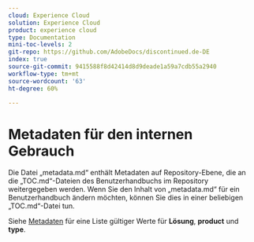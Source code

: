 ```yaml
---
cloud: Experience Cloud
solution: Experience Cloud
product: experience cloud
type: Documentation
mini-toc-levels: 2
git-repo: https://github.com/AdobeDocs/discontinued.de-DE
index: true
source-git-commit: 9415588f8d42414d8d9deade1a59a7cdb55a2940
workflow-type: tm+mt
source-wordcount: '63'
ht-degree: 60%

---
```



# Metadaten für den internen Gebrauch

Die Datei „metadata.md“ enthält Metadaten auf Repository-Ebene, die an die „TOC.md“-Dateien des Benutzerhandbuchs im Repository weitergegeben werden. Wenn Sie den Inhalt von „metadata.md“ für ein Benutzerhandbuch ändern möchten, können Sie dies in einer beliebigen „TOC.md“-Datei tun.

Siehe [Metadaten](https://experienceleague.adobe.com/docs/authoring-guide-exl/using/editing/user-guide-setup/metadata.html) für eine Liste gültiger Werte für **Lösung**, **product** und **type**.
